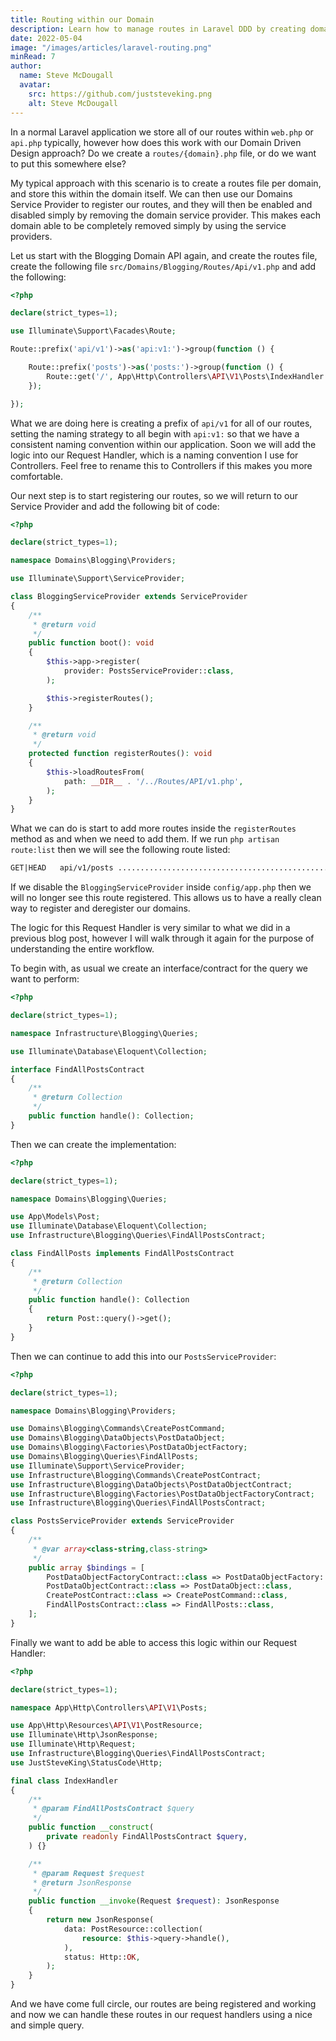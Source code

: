 ```yaml
---
title: Routing within our Domain
description: Learn how to manage routes in Laravel DDD by creating domain-specific route files and using service providers for cleaner and more organized code.
date: 2022-05-04
image: "/images/articles/laravel-routing.png"
minRead: 7
author:
  name: Steve McDougall
  avatar:
    src: https://github.com/juststeveking.png
    alt: Steve McDougall
---
```


In a normal Laravel application we store all of our routes within `web.php` or `api.php` typically, however how does this work with our Domain Driven Design approach? Do we create a `routes/{domain}.php` file, or do we want to put this somewhere else?

My typical approach with this scenario is to create a routes file per domain, and store this within the domain itself. We can then use our Domains Service Provider to register our routes, and they will then be enabled and disabled simply by removing the domain service provider. This makes each domain able to be completely removed simply by using the service providers.

Let us start with the Blogging Domain API again, and create the routes file, create the following file `src/Domains/Blogging/Routes/Api/v1.php` and add the following:

```php
<?php

declare(strict_types=1);

use Illuminate\Support\Facades\Route;

Route::prefix('api/v1')->as('api:v1:')->group(function () {

    Route::prefix('posts')->as('posts:')->group(function () {
        Route::get('/', App\Http\Controllers\API\V1\Posts\IndexHandler::class)->name('index');
    });

});
```

What we are doing here is creating a prefix of `api/v1` for all of our routes, setting the naming strategy to all begin with `api:v1:` so that we have a consistent naming convention within our application. Soon we will add the logic into our Request Handler, which is a naming convention I use for Controllers. Feel free to rename this to Controllers if this makes you more comfortable.

Our next step is to start registering our routes, so we will return to our Service Provider and add the following bit of code:

```php
<?php

declare(strict_types=1);

namespace Domains\Blogging\Providers;

use Illuminate\Support\ServiceProvider;

class BloggingServiceProvider extends ServiceProvider
{
    /**
     * @return void
     */
    public function boot(): void
    {
        $this->app->register(
            provider: PostsServiceProvider::class,
        );

        $this->registerRoutes();
    }

    /**
     * @return void
     */
    protected function registerRoutes(): void
    {
        $this->loadRoutesFrom(
            path: __DIR__ . '/../Routes/API/v1.php',
        );
    }
}
```

What we can do is start to add more routes inside the `registerRoutes` method as and when we need to add them. If we run `php artisan route:list` then we will see the following route listed:

```markdown
GET|HEAD   api/v1/posts .................................................................. api:v1:posts:index › API\V1\Posts\IndexHandler
```

If we disable the `BloggingServiceProvider` inside `config/app.php` then we will no longer see this route registered. This allows us to have a really clean way to register and deregister our domains.

The logic for this Request Handler is very similar to what we did in a previous blog post, however I will walk through it again for the purpose of understanding the entire workflow.

To begin with, as usual we create an interface/contract for the query we want to perform: 

```php
<?php

declare(strict_types=1);

namespace Infrastructure\Blogging\Queries;

use Illuminate\Database\Eloquent\Collection;

interface FindAllPostsContract
{
    /**
     * @return Collection
     */
    public function handle(): Collection;
}
```

Then we can create the implementation:

```php
<?php

declare(strict_types=1);

namespace Domains\Blogging\Queries;

use App\Models\Post;
use Illuminate\Database\Eloquent\Collection;
use Infrastructure\Blogging\Queries\FindAllPostsContract;

class FindAllPosts implements FindAllPostsContract
{
    /**
     * @return Collection
     */
    public function handle(): Collection
    {
        return Post::query()->get();
    }
}
```

Then we can continue to add this into our `PostsServiceProvider`:

```php
<?php

declare(strict_types=1);

namespace Domains\Blogging\Providers;

use Domains\Blogging\Commands\CreatePostCommand;
use Domains\Blogging\DataObjects\PostDataObject;
use Domains\Blogging\Factories\PostDataObjectFactory;
use Domains\Blogging\Queries\FindAllPosts;
use Illuminate\Support\ServiceProvider;
use Infrastructure\Blogging\Commands\CreatePostContract;
use Infrastructure\Blogging\DataObjects\PostDataObjectContract;
use Infrastructure\Blogging\Factories\PostDataObjectFactoryContract;
use Infrastructure\Blogging\Queries\FindAllPostsContract;

class PostsServiceProvider extends ServiceProvider
{
    /**
     * @var array<class-string,class-string>
     */
    public array $bindings = [
        PostDataObjectFactoryContract::class => PostDataObjectFactory::class,
        PostDataObjectContract::class => PostDataObject::class,
        CreatePostContract::class => CreatePostCommand::class,
        FindAllPostsContract::class => FindAllPosts::class,
    ];
}
```

Finally we want to add be able to access this logic within our Request Handler:

```php
<?php

declare(strict_types=1);

namespace App\Http\Controllers\API\V1\Posts;

use App\Http\Resources\API\V1\PostResource;
use Illuminate\Http\JsonResponse;
use Illuminate\Http\Request;
use Infrastructure\Blogging\Queries\FindAllPostsContract;
use JustSteveKing\StatusCode\Http;

final class IndexHandler
{
    /**
     * @param FindAllPostsContract $query
     */
    public function __construct(
        private readonly FindAllPostsContract $query,
    ) {}

    /**
     * @param Request $request
     * @return JsonResponse
     */
    public function __invoke(Request $request): JsonResponse
    {
        return new JsonResponse(
            data: PostResource::collection(
                resource: $this->query->handle(),
            ),
            status: Http::OK,
        );
    }
}
```

And we have come full circle, our routes are being registered and working and now we can handle these routes in our request handlers using a nice and simple query.
